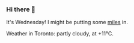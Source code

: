 ### Hi there :wave:

It's Wednesday! I might be putting some [miles](https://www.strava.com/athletes/889963) in.

Weather in Toronto: partly cloudy, at +11°C.
